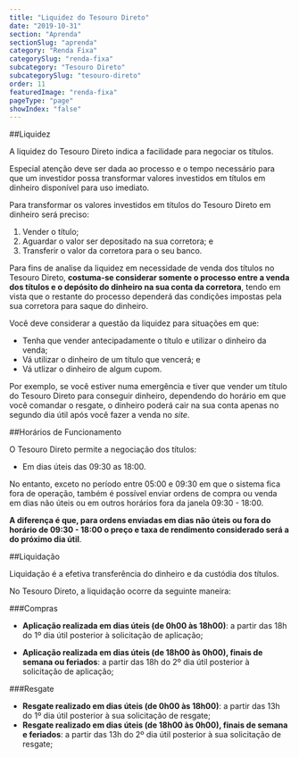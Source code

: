 ```yaml
---
title: "Liquidez do Tesouro Direto"
date: "2019-10-31"
section: "Aprenda"
sectionSlug: "aprenda"
category: "Renda Fixa"
categorySlug: "renda-fixa"
subcategory: "Tesouro Direto"
subcategorySlug: "tesouro-direto"
order: 11
featuredImage: "renda-fixa"
pageType: "page"
showIndex: "false"
---
```


##Liquidez

A liquidez do Tesouro Direto indica a facilidade para negociar os títulos.

Especial atenção deve ser dada ao processo e o tempo necessário para que um investidor possa transformar valores investidos em títulos em dinheiro disponível para uso imediato.

Para transformar os valores investidos em títulos do Tesouro Direto em dinheiro será preciso:

1. Vender o título;
2. Aguardar o valor ser depositado na sua corretora; e
3. Transferir o valor da corretora para o seu banco.

Para fins de analise da liquidez em necessidade de venda dos títulos no Tesouro Direto, **costuma-se considerar somente o processo entre a venda dos títulos e o depósito do dinheiro na sua conta da corretora**, tendo em vista que o restante do processo dependerá das condições impostas pela sua corretora para saque do dinheiro.

Você deve considerar a questão da liquidez para situações em que:

- Tenha que vender antecipadamente o título e utilizar o dinheiro da venda;
- Vá utilizar o dinheiro de um título que vencerá; e
- Vá utlizar o dinheiro de algum cupom.

Por exemplo, se você estiver numa emergência e tiver que vender um título do Tesouro Direto para conseguir dinheiro, dependendo do horário em que você comandar o resgate, o dinheiro poderá cair na sua conta apenas no segundo dia útil após você fazer a venda no *site*.




##Horários de Funcionamento

O Tesouro Direto permite a negociação dos títulos:

- Em dias úteis das 09:30 as 18:00.

No entanto, exceto no período entre 05:00 e 09:30 em que o sistema fica fora de operação, também é possível enviar ordens de compra ou venda em dias não úteis ou em outros horários fora da janela 09:30 - 18:00.

**A diferença é que, para ordens enviadas em dias não úteis ou fora do horário de 09:30 - 18:00 o preço e taxa de rendimento considerado será a do próximo dia útil**.


##Liquidação

Liquidação é a efetiva transferência do dinheiro e da custódia dos títulos.

No Tesouro Direto, a liquidação ocorre da seguinte maneira:

###Compras

- **Aplicação realizada em dias úteis (de 0h00 às 18h00)**: a partir das 18h do 1º dia útil posterior à solicitação de aplicação;

- **Aplicação realizada em dias úteis (de 18h00 às 0h00), finais de semana ou feriados**: a partir das 18h do 2º dia útil posterior à solicitação de aplicação;

###Resgate

- **Resgate realizado em dias úteis (de 0h00 às 18h00)**: a partir das 13h do 1º dia útil posterior à sua solicitação de resgate;
- **Resgate realizado em dias úteis (de 18h00 às 0h00), finais de semana e feriados**: a partir das 13h do 2º dia útil posterior à sua solicitação de resgate;


